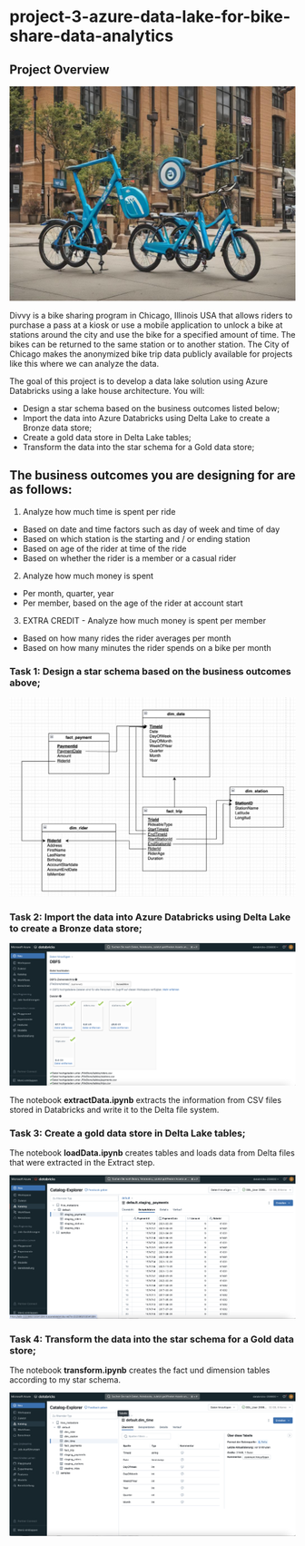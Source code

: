 # project-3-azure-data-lake-for-bike-share-data-analytics

## Project Overview

<img src="files/bikesharep3.jpeg" alt="star model">

Divvy is a bike sharing program in Chicago, Illinois USA that allows riders to purchase a pass at a kiosk or use a mobile application to unlock a bike at stations around the city and use the bike for a specified amount of time. The bikes can be returned to the same station or to another station. The City of Chicago makes the anonymized bike trip data publicly available for projects like this where we can analyze the data.

The goal of this project is to develop a data lake solution using Azure Databricks using a lake house architecture. You will:

* Design a star schema based on the business outcomes listed below;
* Import the data into Azure Databricks using Delta Lake to create a Bronze data store;
* Create a gold data store in Delta Lake tables;
* Transform the data into the star schema for a Gold data store;

## The business outcomes you are designing for are as follows:

1. Analyze how much time is spent per ride
* Based on date and time factors such as day of week and time of day
* Based on which station is the starting and / or ending station
* Based on age of the rider at time of the ride
* Based on whether the rider is a member or a casual rider

2. Analyze how much money is spent
* Per month, quarter, year
* Per member, based on the age of the rider at account start

3. EXTRA CREDIT - Analyze how much money is spent per member
* Based on how many rides the rider averages per month
* Based on how many minutes the rider spends on a bike per month

### **Task 1:** Design a star schema based on the business outcomes above;

<img src="files/starschema_embedded2.png" alt="star schema">


### **Task 2:** Import the data into Azure Databricks using Delta Lake to create a Bronze data store;

<img src="files/DBFS_File_Upload.png" alt="star schema">

The notebook **extractData.ipynb** extracts the information from CSV files stored in Databricks and write it to the Delta file system.


### **Task 3:** Create a gold data store in Delta Lake tables;

The notebook **loadData.ipynb** creates tables and loads data from Delta files that were extracted in the Extract step.

<img src="files/Load_Staging_Tables.png" alt="star schema">


### **Task 4:** Transform the data into the star schema for a Gold data store;

The notebook **transform.ipynb** creates the fact und dimension tables according to my star schema.

<img src="files/Transform_Fact_Dim_Tables.png" alt="star schema">

